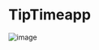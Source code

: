 # TipTimeapp


![image](https://github.com/Mateuxx/TipTimeapp/assets/83120884/e579a509-4b86-4680-a070-1d53506ff446)
